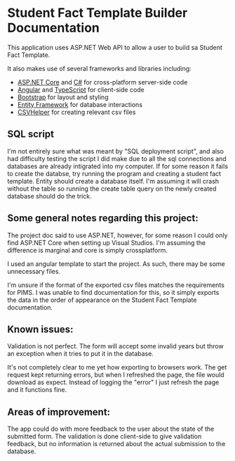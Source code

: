 <h1>Student Fact Template Builder Documentation</h1>
<p>This application uses ASP.NET Web API to allow a user to build sa Student Fact Template.</p>
<p>It also makes use of several frameworks and libraries including:</p>
<ul>
  <li><a href='https://get.asp.net/'>ASP.NET Core</a> and <a href='https://msdn.microsoft.com/en-us/library/67ef8sbd.aspx'>C#</a> for cross-platform server-side code</li>
  <li><a href='https://angular.io/'>Angular</a> and <a href='http://www.typescriptlang.org/'>TypeScript</a> for client-side code</li>
  <li><a href='http://getbootstrap.com/'>Bootstrap</a> for layout and styling</li>
  <li><a href='https://docs.microsoft.com/en-us/ef/'>Entity Framework</a> for database interactions</li>
  <li><a href='https://joshclose.github.io/CsvHelper/'>CSVHelper</a> for creating relevant csv files</li>
</ul>

<h2>SQL script</h2>
<p>I'm not entirely sure what was meant by "SQL deployment script", and also had difficulty testing the script I did make due to all the sql connections and databases are already intigrated into my computer. If for some reason it fails to create the databse, try running the program and creating a student fact template. Entity should create a database itself. I'm assuming it will crash without the table so running the create table query on the newly created database should do the trick.</p>

<h2>Some general notes regarding this project:</h2>
<p>The project doc said to use ASP.NET, however, for some reason I could only find ASP.NET Core when setting up Visual Studios. I'm assuming the difference is marginal and core is simply crossplatform.</p>
<p>I used an angular template to start the project. As such, there may be some unnecessary files.</p>
<p>I'm unsure if the format of the exported csv files matches the requirements for PIMS. I was unable to find documentation for this, so it simply exports the data in the order of appearance on the Student Fact Template documentation.</p>

<h2>Known issues:</h2>
<p>Validation is not perfect. The form will accept some invalid years but throw an exception when it tries to put it in the database.</p>
<p>It's not completely clear to me yet how exporting to browsers work. The get request kept returning errors, but when I refreshed the page, the file would download as expect. Instead of logging the "error" I just refresh the page and it functions fine.</p>

<h2>Areas of improvement:</h2>
<p>The app could do with more feedback to the user about the state of the submitted form. The validation is done client-side to give validation feedback, but no information is returned about the actual submission to the database.</p>
